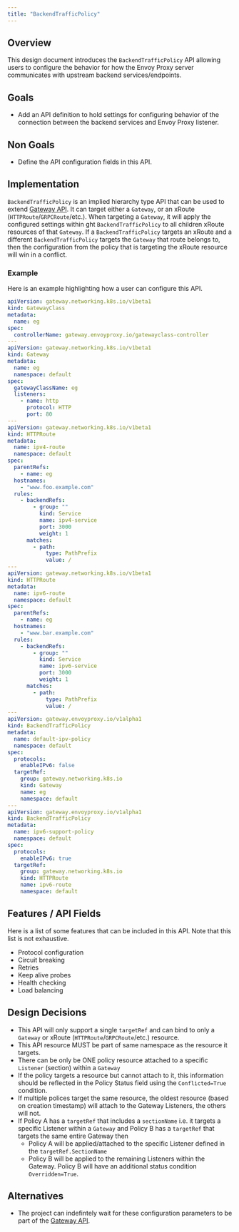 ```yaml
---
title: "BackendTrafficPolicy"
---
```


## Overview

This design document introduces the `BackendTrafficPolicy` API allowing users to configure
the behavior for how the Envoy Proxy server communicates with upstream backend services/endpoints.

## Goals

- Add an API definition to hold settings for configuring behavior of the connection between the backend services
and Envoy Proxy listener.

## Non Goals

- Define the API configuration fields in this API.

## Implementation

`BackendTrafficPolicy` is an implied hierarchy type API that can be used to extend [Gateway API][].
It can target either a `Gateway`, or an xRoute (`HTTPRoute`/`GRPCRoute`/etc.). When targeting a `Gateway`,
it will apply the configured settings within ght `BackendTrafficPolicy` to all children xRoute resources of that `Gateway`.
If a `BackendTrafficPolicy` targets an xRoute and a different `BackendTrafficPolicy` targets the `Gateway` that route belongs to,
then the configuration from the policy that is targeting the xRoute resource will win in a conflict.

### Example

Here is an example highlighting how a user can configure this API.

```yaml
apiVersion: gateway.networking.k8s.io/v1beta1
kind: GatewayClass
metadata:
  name: eg
spec:
  controllerName: gateway.envoyproxy.io/gatewayclass-controller
---
apiVersion: gateway.networking.k8s.io/v1beta1
kind: Gateway
metadata:
  name: eg
  namespace: default
spec:
  gatewayClassName: eg
  listeners:
    - name: http
      protocol: HTTP
      port: 80
---
apiVersion: gateway.networking.k8s.io/v1beta1
kind: HTTPRoute
metadata:
  name: ipv4-route
  namespace: default
spec:
  parentRefs:
    - name: eg
  hostnames:
    - "www.foo.example.com"
  rules:
    - backendRefs:
        - group: ""
          kind: Service
          name: ipv4-service
          port: 3000
          weight: 1
      matches:
        - path:
            type: PathPrefix
            value: /
---
apiVersion: gateway.networking.k8s.io/v1beta1
kind: HTTPRoute
metadata:
  name: ipv6-route
  namespace: default
spec:
  parentRefs:
    - name: eg
  hostnames:
    - "www.bar.example.com"
  rules:
    - backendRefs:
        - group: ""
          kind: Service
          name: ipv6-service
          port: 3000
          weight: 1
      matches:
        - path:
            type: PathPrefix
            value: /
---
apiVersion: gateway.envoyproxy.io/v1alpha1
kind: BackendTrafficPolicy
metadata:
  name: default-ipv-policy
  namespace: default
spec:
  protocols:
    enableIPv6: false
  targetRef:
    group: gateway.networking.k8s.io
    kind: Gateway
    name: eg
    namespace: default
---
apiVersion: gateway.envoyproxy.io/v1alpha1
kind: BackendTrafficPolicy
metadata:
  name: ipv6-support-policy
  namespace: default
spec:
  protocols:
    enableIPv6: true
  targetRef:
    group: gateway.networking.k8s.io
    kind: HTTPRoute
    name: ipv6-route
    namespace: default
```

## Features / API Fields

Here is a list of some features that can be included in this API. Note that this list is not exhaustive.

- Protocol configuration
- Circuit breaking
- Retries
- Keep alive probes
- Health checking
- Load balancing

## Design Decisions

- This API will only support a single `targetRef` and can bind to only a `Gateway` or xRoute (`HTTPRoute`/`GRPCRoute`/etc.) resource.
- This API resource MUST be part of same namespace as the resource it targets.
- There can be only be ONE policy resource attached to a specific `Listener` (section)  within a `Gateway`
- If the policy targets a resource but cannot attach to it, this information should be reflected
in the Policy Status field using the `Conflicted=True` condition.
- If multiple polices target the same resource, the oldest resource (based on creation timestamp) will
attach to the Gateway Listeners, the others will not.
- If Policy A has a `targetRef` that includes a `sectionName` i.e.
it targets a specific Listener within a `Gateway` and Policy B has a `targetRef` that targets the same
entire Gateway then
  - Policy A will be applied/attached to the specific Listener defined in the `targetRef.SectionName`
  - Policy B will be applied to the remaining Listeners within the Gateway. Policy B will have an additional
  status condition `Overridden=True`.

## Alternatives

- The project can indefintely wait for these configuration parameters to be part of the [Gateway API][].

[Gateway API]: https://gateway-api.sigs.k8s.io/
